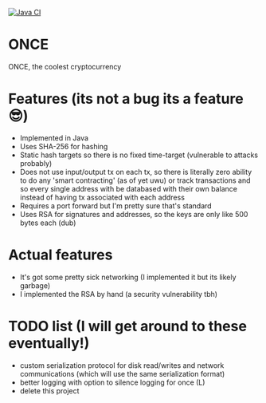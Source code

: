 [![Java CI](https://github.com/jorjiiie/ONCE/workflows/Tests/badge.svg)](https://github.com/jorjiiie/ONCE/actions/workflows/ci.yml)
# ONCE

ONCE, the coolest cryptocurrency

# Features (its not a bug its a feature 😎)

* Implemented in Java
* Uses SHA-256 for hashing
* Static hash targets so there is no fixed time-target (vulnerable to attacks probably)
* Does not use input/output tx on each tx, so there is literally zero ability to do any 'smart contracting' (as of yet uwu) or track transactions and so every single address with be databased with their own balance instead of having tx associated with each address
* Requires a port forward but I'm pretty sure that's standard
* Uses RSA for signatures and addresses, so the keys are only like 500 bytes each (dub)


# Actual features

* It's got some pretty sick networking (I implemented it but its likely garbage)
* I implemented the RSA by hand (a security vulnerability tbh)


# TODO list (I will get around to these eventually!)

* custom serialization protocol for disk read/writes and network communications (which will use the same serialization format)
* better logging with option to silence logging for once (L)
* delete this project